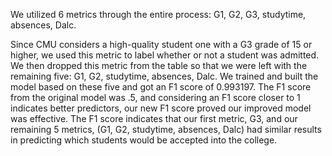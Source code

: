 We utilized 6 metrics through the entire process: G1, G2, G3, studytime, absences, Dalc.

Since CMU considers a high-quality student one with a G3 grade of 15 or higher, we used this metric to label whether or not a student was admitted. We then dropped this metric from the table so that we were left with the remaining five: G1, G2, studytime, absences, Dalc. We trained and built the model based on these five and got an F1 score of 0.993197. The F1 score from the original model was .5, and considering an F1 score closer to 1 indicates better predictors, our new F1 score proved our improved model was effective. The F1 score indicates that our first metric, G3, and our remaining 5 metrics, (G1, G2, studytime, absences, Dalc) had similar results in predicting which students would be accepted into the college.
